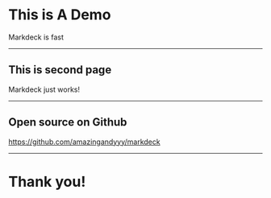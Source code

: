# This is A Demo

Markdeck is fast

---

## This is second page

Markdeck just works!

---

## Open source on Github

https://github.com/amazingandyyy/markdeck

---

# Thank you!
